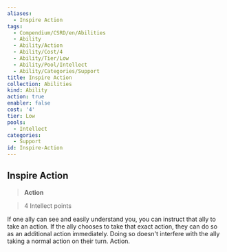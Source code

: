 ```yaml
---
aliases:
  - Inspire Action
tags:
  - Compendium/CSRD/en/Abilities
  - Ability
  - Ability/Action
  - Ability/Cost/4
  - Ability/Tier/Low
  - Ability/Pool/Intellect
  - Ability/Categories/Support
title: Inspire Action
collection: Abilities
kind: Ability
action: true
enabler: false
cost: '4'
tier: Low
pools:
  - Intellect
categories:
  - Support
id: Inspire-Action
---
```

## Inspire Action    
>**Action**    
>4 Intellect points  
    
If one ally can see and easily understand you, you can instruct that ally to take an action. If the ally chooses to take that exact action, they can do so as an additional action immediately. Doing so doesn't interfere with the ally taking a normal action on their turn. Action.
